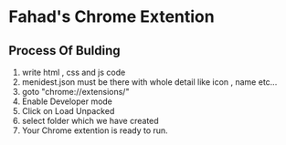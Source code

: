 # Fahad's Chrome Extention

## Process Of Bulding

1. write html , css and js code
2. menidest.json must be there with whole detail like icon , name etc...
3. goto "chrome://extensions/"
4. Enable Developer mode
5. Click on Load Unpacked
6. select folder which we have created
7. Your Chrome extention is ready to run.